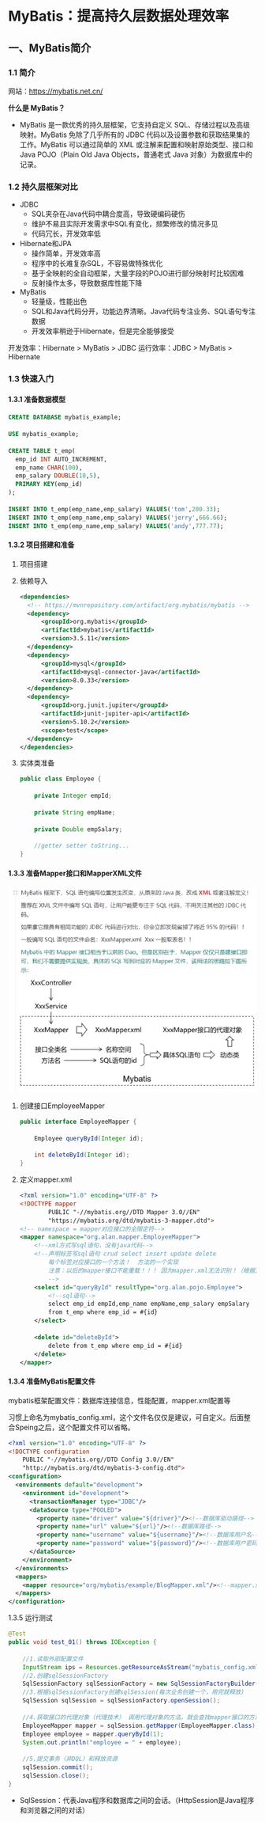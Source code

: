 # MyBatis：提高持久层数据处理效率

## 一、MyBatis简介

### 1.1 简介

网站：<https://mybatis.net.cn/>

**什么是 MyBatis？**

* MyBatis 是一款优秀的持久层框架，它支持自定义 SQL、存储过程以及高级映射。MyBatis 免除了几乎所有的 JDBC 代码以及设置参数和获取结果集的工作。MyBatis 可以通过简单的 XML 或注解来配置和映射原始类型、接口和 Java POJO（Plain Old Java Objects，普通老式 Java 对象）为数据库中的记录。

### 1.2 持久层框架对比

* JDBC
  * SQL夹杂在Java代码中耦合度高，导致硬编码硬伤
  * 维护不易且实际开发需求中SQL有变化，频繁修改的情况多见
  * 代码冗长，开发效率低
* Hibernate和JPA
  * 操作简单，开发效率高
  * 程序中的长难复杂SQL，不容易做特殊优化
  * 基于全映射的全自动框架，大量字段的POJO进行部分映射时比较困难
  * 反射操作太多，导致数据库性能下降
* MyBatis
  * 轻量级，性能出色
  * SQL和Java代码分开，功能边界清晰。Java代码专注业务、SQL语句专注数据
  * 开发效率稍逊于Hibernate，但是完全能够接受

开发效率：Hibernate > MyBatis > JDBC
运行效率：JDBC > MyBatis > Hibernate

### 1.3 快速入门

#### 1.3.1 准备数据模型

```sql
CREATE DATABASE mybatis_example;

USE mybatis_example;

CREATE TABLE t_emp(
  emp_id INT AUTO_INCREMENT,
  emp_name CHAR(100),
  emp_salary DOUBLE(10,5),
  PRIMARY KEY(emp_id)
);

INSERT INTO t_emp(emp_name,emp_salary) VALUES('tom',200.33);
INSERT INTO t_emp(emp_name,emp_salary) VALUES('jerry',666.66);
INSERT INTO t_emp(emp_name,emp_salary) VALUES('andy',777.77);
```

#### 1.3.2 项目搭建和准备

1. 项目搭建
2. 依赖导入

    ```xml
    <dependencies>
      <!-- https://mvnrepository.com/artifact/org.mybatis/mybatis -->
      <dependency>
          <groupId>org.mybatis</groupId>
          <artifactId>mybatis</artifactId>
          <version>3.5.11</version>
      </dependency>
      <dependency>
          <groupId>mysql</groupId>
          <artifactId>mysql-connector-java</artifactId>
          <version>8.0.33</version>
      </dependency>
      <dependency>
          <groupId>org.junit.jupiter</groupId>
          <artifactId>junit-jupiter-api</artifactId>
          <version>5.10.2</version>
          <scope>test</scope>
      </dependency>
    </dependencies>
    ```

3. 实体类准备

    ```java
    public class Employee {

        private Integer empId;

        private String empName;

        private Double empSalary;

        //getter setter toString...
    }
    ```

#### 1.3.3 准备Mapper接口和MapperXML文件

![1-mybatis概念0](image/1-mybatis%E6%A6%82%E5%BF%B5/1711098911120.png)  

1. 创建接口EmployeeMapper

    ```java
    public interface EmployeeMapper {

        Employee queryById(Integer id);

        int deleteById(Integer id);
    }
    ```

2. 定义mapper.xml

    ```xml
    <?xml version="1.0" encoding="UTF-8" ?>
    <!DOCTYPE mapper
            PUBLIC "-//mybatis.org//DTD Mapper 3.0//EN"
            "https://mybatis.org/dtd/mybatis-3-mapper.dtd">
    <!-- namespace = mapper对应接口的全限定符-->
    <mapper namespace="org.alan.mapper.EmployeeMapper">
        <!--xml方式写sql语句，没有java代码-->
        <!--声明标签写sql语句 crud select insert update delete
            每个标签对应接口的一个方法！  方法的一个实现
            注意：以后的mapper接口不能重载！！！ 因为mapper.xml无法识别！（根据方法名识别）
            -->
        <select id="queryById" resultType="org.alan.pojo.Employee">
            <!--sql语句-->
            select emp_id empId,emp_name empName,emp_salary empSalary
            from t_emp where emp_id = #{id}
        </select>

        <delete id="deleteById">
            delete from t_emp where emp_id = #{id}
        </delete>
    </mapper>
    ```

#### 1.3.4 准备MyBatis配置文件

mybatis框架配置文件：数据库连接信息，性能配置，mapper.xml配置等

习惯上命名为mybatis_config.xml，这个文件名仅仅是建议，可自定义。后面整合Speing之后，这个配置文件可以省略。

```xml
<?xml version="1.0" encoding="UTF-8" ?>
<!DOCTYPE configuration
    PUBLIC "-//mybatis.org//DTD Config 3.0//EN"
    "http://mybatis.org/dtd/mybatis-3-config.dtd">
<configuration>
  <environments default="development">
    <environment id="development">
      <transactionManager type="JDBC"/>
      <dataSource type="POOLED">
        <property name="driver" value="${driver}"/><!--数据库驱动路径-->
        <property name="url" value="${url}"/><!--数据库路径-->
        <property name="username" value="${username}"/><!--数据库用户名-->
        <property name="password" value="${password}"/><!--数据库用户密码-->
      </dataSource>
    </environment>
  </environments>
  <mappers>
    <mapper resource="org/mybatis/example/BlogMapper.xml"/><!--mapper.xml路径-->
  </mappers>
</configuration>
```

1.3.5 运行测试

```java
@Test
public void test_01() throws IOException {

    //1.读取外部配置文件
    InputStream ips = Resources.getResourceAsStream("mybatis_config.xml");
    //2.创建sqlSessionFactory
    SqlSessionFactory sqlSessionFactory = new SqlSessionFactoryBuilder().build(ips);
    //3.根据sqlSessionFactory创建sqlSession(每次业务创建一个，用完就释放)
    SqlSession sqlSession = sqlSessionFactory.openSession();

    //4.获取接口的代理对象（代理技术） 调用代理对象的方法，就会查找mapper接口的方法
    EmployeeMapper mapper = sqlSession.getMapper(EmployeeMapper.class);
    Employee employee = mapper.queryById(1);
    System.out.println("employee = " + employee);

    //5.提交事务（非DQL）和释放资源
    sqlSession.commit();
    sqlSession.close();
}
```

* SqlSession：代表Java程序和数据库之间的会话。（HttpSession是Java程序和浏览器之间的对话）
